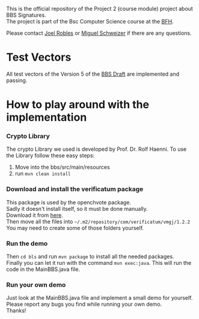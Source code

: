 This is the official repository of the Project 2 (course module) project about BBS Signatures.</br>
The project is part of the Bsc Computer Science course at the [BFH](https://www.bfh.ch).

Please contact [Joel Robles](mailto:joelgabriel.roblesgasser@students.bfh.ch) or [Miguel Schweizer](mailto:miguelangel.schweizer@students.bfh.ch) if there are any questions.

# Test Vectors

All test vectors of the Version 5 of the [BBS Draft](https://datatracker.ietf.org/doc/draft-irtf-cfrg-bbs-signatures/) are implemented and passing.

# How to play around with the implementation

### Crypto Library

The crypto Library we used is developed by Prof. Dr. Rolf Haenni.
To use the Library follow these easy steps:
1. Move into the bbs/src/main/resources
2. run `mvn clean install`

### Download and install the verificatum package

This package is used by the openchvote package. </br>
Sadly it doesn't install itself, so it must be done manually. </br>
Download it from [here](https://gitlab.com/openchvote/cryptographic-protocol/-/tree/master/project-maven-repo/com/verificatum/vmgj/1.2.2?ref_type=heads).</br>
Then move all the files into `~/.m2/repository/com/verificatum/vmgj/1.2.2`<br>
You may need to create some of those folders yourself.<br>

### Run the demo

Then `cd bls` and run `mvn package` to install all the needed packages.<br>
Finally you can let it run with the command `mvn exec:java`.
This will run the code in the MainBBS.java file.

### Run your own demo

Just look at the MainBBS.java file and implement a small demo for yourself.<br>
Please report any bugs you find while running your own demo.<br>
Thanks!
